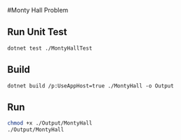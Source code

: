#Monty Hall Problem

## Run Unit Test
`dotnet test ./MontyHallTest`

## Build
`dotnet build /p:UseAppHost=true ./MontyHall -o Output`

## Run
```bash
chmod +x ./Output/MontyHall
./Output/MontyHall
```
